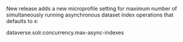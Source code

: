 New release adds a new microprofile setting for maximum number of simultaneously running asynchronous dataset index operations that defaults to ``4``:

dataverse.solr.concurrency.max-async-indexes